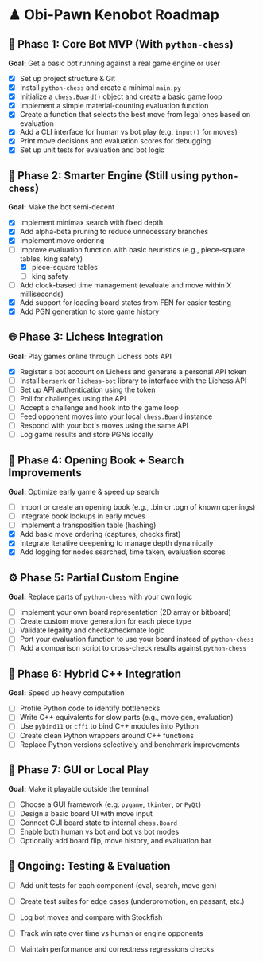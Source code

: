 # ♟ Obi-Pawn Kenobot Roadmap

## 🧱 Phase 1: Core Bot MVP (With `python-chess`)
**Goal:** Get a basic bot running against a real game engine or user

- [x] Set up project structure & Git
- [x] Install `python-chess` and create a minimal `main.py`
- [x] Initialize a `chess.Board()` object and create a basic game loop
- [x] Implement a simple material-counting evaluation function
- [x] Create a function that selects the best move from legal ones based on evaluation
- [x] Add a CLI interface for human vs bot play (e.g. `input()` for moves)
- [x] Print move decisions and evaluation scores for debugging
- [x] Set up unit tests for evaluation and bot logic

## 🚀 Phase 2: Smarter Engine (Still using `python-chess`)
**Goal:** Make the bot semi-decent

- [x] Implement minimax search with fixed depth
- [x] Add alpha-beta pruning to reduce unnecessary branches
- [x] Implement move ordering
- [ ] Improve evaluation function with basic heuristics (e.g., piece-square tables, king safety)
    - [x] piece-square tables
    - [ ] king safety
- [ ] Add clock-based time management (evaluate and move within X milliseconds)
- [x] Add support for loading board states from FEN for easier testing
- [x] Add PGN generation to store game history

## 🌐 Phase 3: Lichess Integration
**Goal:** Play games online through Lichess bots API

- [x] Register a bot account on Lichess and generate a personal API token
- [ ] Install `berserk` or `lichess-bot` library to interface with the Lichess API
- [ ] Set up API authentication using the token
- [ ] Poll for challenges using the API
- [ ] Accept a challenge and hook into the game loop
- [ ] Feed opponent moves into your local `chess.Board` instance
- [ ] Respond with your bot's moves using the same API
- [ ] Log game results and store PGNs locally

## 🧠 Phase 4: Opening Book + Search Improvements
**Goal:** Optimize early game & speed up search

- [ ] Import or create an opening book (e.g., .bin or .pgn of known openings)
- [ ] Integrate book lookups in early moves
- [ ] Implement a transposition table (hashing)
- [x] Add basic move ordering (captures, checks first)
- [x] Integrate iterative deepening to manage depth dynamically
- [x] Add logging for nodes searched, time taken, evaluation scores

## ⚙️ Phase 5: Partial Custom Engine
**Goal:** Replace parts of `python-chess` with your own logic

- [ ] Implement your own board representation (2D array or bitboard)
- [ ] Create custom move generation for each piece type
- [ ] Validate legality and check/checkmate logic
- [ ] Port your evaluation function to use your board instead of `python-chess`
- [ ] Add a comparison script to cross-check results against `python-chess`

## 🚡 Phase 6: Hybrid C++ Integration
**Goal:** Speed up heavy computation

- [ ] Profile Python code to identify bottlenecks
- [ ] Write C++ equivalents for slow parts (e.g., move gen, evaluation)
- [ ] Use `pybind11` or `cffi` to bind C++ modules into Python
- [ ] Create clean Python wrappers around C++ functions
- [ ] Replace Python versions selectively and benchmark improvements

## 🚀 Phase 7: GUI or Local Play
**Goal:** Make it playable outside the terminal

- [ ] Choose a GUI framework (e.g. `pygame`, `tkinter`, or `PyQt`)
- [ ] Design a basic board UI with move input
- [ ] Connect GUI board state to internal `chess.Board`
- [ ] Enable both human vs bot and bot vs bot modes
- [ ] Optionally add board flip, move history, and evaluation bar

## 🥺 Ongoing: Testing & Evaluation

- [ ] Add unit tests for each component (eval, search, move gen)
- [ ] Create test suites for edge cases (underpromotion, en passant, etc.)
- [ ] Log bot moves and compare with Stockfish
- [ ] Track win rate over time vs human or engine opponents
- [ ] Maintain performance and correctness regressions checks

